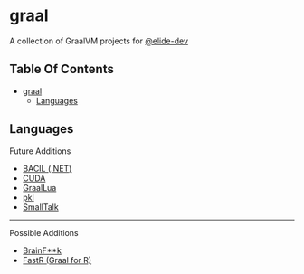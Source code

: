 # graal
A collection of GraalVM projects for [@elide-dev](https://github.com/elide-dev/)

## Table Of Contents

- [graal](#graal)
  - [Languages](#languages)

## Languages

Future Additions

- [BACIL (.NET)](https://github.com/jagotu/BACIL)
- [CUDA](https://github.com/NVIDIA/grcuda)
- [GraalLua](https://github.com/Glavo/GraalLua)
- [pkl](https://github.com/apple/pkl)
- [SmallTalk](https://github.com/hpi-swa/trufflesqueak)

<hr>

Possible Additions

- [BrainF**k](https://github.com/cesquivias/bf-graal)
- [FastR (Graal for R)](https://github.com/oracle/fastr)
